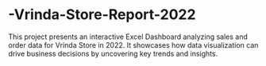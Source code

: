 # -Vrinda-Store-Report-2022
This project presents an interactive Excel Dashboard analyzing sales and order data for Vrinda Store in 2022. It showcases how data visualization can drive business decisions by uncovering key trends and insights.
